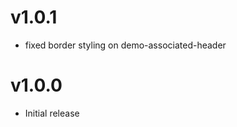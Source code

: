 v1.0.1
==========================
* fixed border styling on demo-associated-header

v1.0.0
==========================
* Initial release

